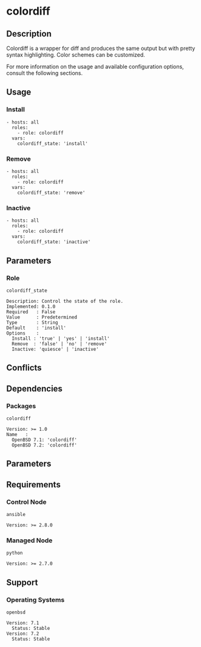 # colordiff

## Description

Colordiff is a wrapper for diff and produces the same output but with pretty
syntax highlighting. Color schemes can be customized.

For more information on the usage and available configuration options,
consult the following sections.

## Usage

### Install

```
- hosts: all
  roles:
    - role: colordiff
  vars:
    colordiff_state: 'install'
```

### Remove

```
- hosts: all
  roles:
    - role: colordiff
  vars:
    colordiff_state: 'remove'
```

### Inactive

```
- hosts: all
  roles:
    - role: colordiff
  vars:
    colordiff_state: 'inactive'
```

## Parameters

### Role

`colordiff_state`

    Description: Control the state of the role.
    Implemented: 0.1.0
    Required   : False
    Value      : Predetermined
    Type       : String
    Default    : 'install'
    Options    :
      Install : 'true' | 'yes' | 'install'
      Remove  : 'false' | 'no' | 'remove'
      Inactive: 'quiesce' | 'inactive'

## Conflicts

## Dependencies

### Packages

`colordiff`

    Version: >= 1.0
    Name   :
      OpenBSD 7.1: 'colordiff'
      OpenBSD 7.2: 'colordiff'

## Parameters

## Requirements

### Control Node

`ansible`

    Version: >= 2.8.0

### Managed Node

`python`

    Version: >= 2.7.0

## Support

### Operating Systems

`openbsd`

    Version: 7.1
      Status: Stable
    Version: 7.2
      Status: Stable
